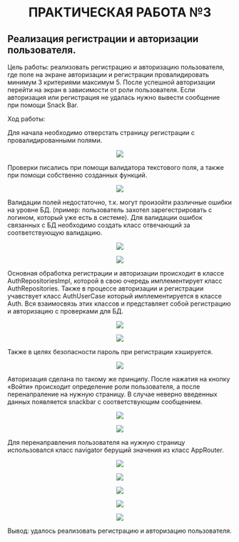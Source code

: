 <h1 align="center">ПРАКТИЧЕСКАЯ РАБОТА №3</h1>

## Реализация регистрации и авторизации пользователя.

Цель работы: реализовать регистрацию и авторизацию пользователя, где поле на экране авторизации и регистрации провалидировать минимум 3 критериями максимум 5. После успешной авторизации перейти на экран в зависимости от роли пользователя. Если авторизация или регистрация не удалась нужно вывести сообщение при помощи Snack Bar.

Ход работы:
 
Для начала необходимо отверстать страницу регистрации с провалидированными полями.
 <p align="center">
  <img src="assets/images/ScreenOne.png" />
</p>
Проверки писались при помощи валидатора текстового поля, а также при помощи собственно созданных функций.
<p align="center">
  <img src="assets/images/ScreenTwo.png" />
</p>
Валидации полей недостаточно, т.к. могут произойти различные ошибки на уровне БД. (пример: пользователь захотел зарегестрировать с логином, который уже есть в системе).
Для валидации ошибок связанных с БД необходимо создать класс отвечающий за соответствующую валидацию.
<p align="center">
  <img src="assets/images/ScreenThree.png" />
</p>
 
<p align="center">
  <img src="assets/images/ScreenFour.png" />
</p>

Основная обработка регистрации и авторизации происходит в классе AuthRepositoriesImpl, которой в свою очередь имплементирует класс AuthRepositories. Также в процессе авторизации и регистрации учавствует класс AuthUserCase который имплементируется в классе Auth. Вся взаимосвязь этих классов и представляет собой регистрацию и авторизацию с проверками для БД.
 
<p align="center">
  <img src="assets/images/ScreenFive.png" />
</p>
 
<p align="center">
  <img src="assets/images/ScreenSix.png" />
</p>
Также в целях безопасности пароль при регистрации хэшируется.

 
<p align="center">
  <img src="assets/images/ScreenSeven.png" />
</p>

Авторизация сделана по такому же принципу. После нажатия на кнопку «Войти» происходит определение роли пользователя, а после перенапраление на нужную страницу. В случае неверно введенных данных появляется snackbar с соответствующим сообщением.
<p align="center">
  <img src="assets/images/ScreenEight.png" />
</p>
<p align="center">
  <img src="assets/images/ScreenNine.png" />
</p>
Для перенаправления пользователя на нужную страницу использовался класс navigator берущий значения из класс AppRouter. 
<p align="center">
  <img src="assets/images/ScreenTen.png" />
</p>
<p align="center">
  <img src="assets/images/ScreenEleven.png" />
</p>
<p align="center">
  <img src="assets/images/ScreenTwelve.png" />
</p>
<p align="center">
  <img src="assets/images/ScreenThreeteen.png" />
</p>
<p align="center">
  <img src="assets/images/ScreenFourteen.png" />
</p>
Вывод: удалось реализовать регистрацию и авторизацию пользователя.

